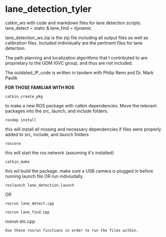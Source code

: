 # lane_detection_tyler
catkin_ws with code and markdown files for lane detection scripts. lane_detect = static &amp; lane_find = dynamic

lane_detection_ws.zip is the zip file including all output files as well as calibration files. Included individually are the pertinent files for lane detection.

The path planning and localization algorithms that I contributed to are proprietary to the UDM IGVC group, and thus are not included. 

The outdated_IP_code is written in tandem with Philip Renn and Dr. Mark Paulik

**FOR THOSE FAMILIAR WITH ROS**
```
catkin_create_pkg 
```
to make a new ROS package with catkin dependencies. Move the relevant packages into the src, launch, and include folders.
```
rosdep install
```
this will install all missing and necessary dependencies if files were properly added to src, include, and launch folders

```
roscore
```
this will start the ros network (assuming it's installed)
```
catkin_make
```
this wil build the package. make sure a USB camera is plugged in before running launch file OR run indiviudally. 
```
roslaunch lane_detection.launch
```
OR
```
rosrun lane_detect.cpp
```
```
rosrun lane_find.cpp
``````
rosrun etc.cpp
```
Use these rosrun finctions in order to run the files within. 
